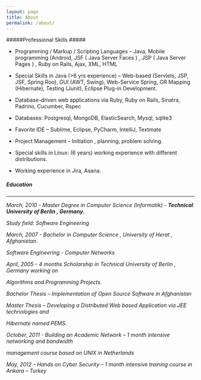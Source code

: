 ```yaml
---
layout: page
title: About
permalink: /about/
---
```


#####Professional Skills #####

* Programming / Markup / Scripting Languages – Java, Mobile programming (Android, JSF ( Java Server Faces ) , JSP ( Java Server Pages ) , Ruby on Rails, Ajax, XML, HTML

* Special Skills in Java (>6 yrs experience) – Web-based (Servlets, JSP, JSF, Spring Roo), GUI (AWT, Swing), Web-Service Spring, OR Mapping (Hibernate), Testing (Junit), Eclipse Plug-in Development.

* Database-driven web applications via Ruby, Ruby on Rails, Sinatra, Padrino, Cucumber, Rspec

* Databases: Postgresql, MongoDB, ElasticSearch, Mysql, sqlite3

* Favorite IDE – Sublime, Eclipse, PyCharm, IntelliJ, Textmate

* Project Management – Initiation , planning, problem solving.

* Special skills in Linux: (6 years) working experience with different distributions.

* Working experience in Jira, Asana.


##### Education ####
<hr>

<em>March, 2010<em> - Master Degree in Computer Science (Informatik) - **Technical University of Berlin , Germany.**

<em>Study field<em>: Software Engineering

<em>March, 2007<em> - Bachelor in Computer Science , University of Herat , Afghanistan.

Software Engineering - Computer Networks 

<em>April, 2005<em> - 4 months Scholarship in Technical University of Berlin , Germany working on 

Algorithms and Programming Projects.

<em>Bachelor Thesis<em> – Implementation of Open Source Software in Afghanistan

<em>Master Thesis<em> – Developing a Distributed Web based Application via JEE technologies and 

Hibernate named PEMS.

<em>October, 2011<em> - Building an Academic Network – 1 month intensive networking and bandwidth 

management course based on UNIX in Netherlands

<em>May, 2012<em> - Hands on Cyber Security – 1 month intensive training course in Ankara – Turkey

